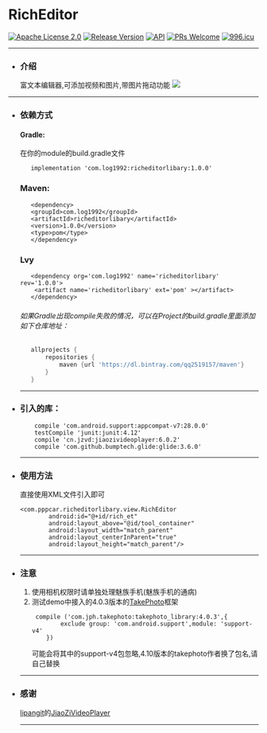 # RichEditor
[![Apache License 2.0][1]][2]
[![Release Version][5]][6]
[![API][3]][4]
[![PRs Welcome][7]][8]
[![996.icu](https://img.shields.io/badge/link-996.icu-red.svg)](https://996.icu)
***
 * ### 介绍
    富文本编辑器,可添加视频和图片,带图片拖动功能
    ![](https://github.com/qq2519157/RichEditor/blob/master/app/src/main/assets/fly.gif)
***
 * ### 依赖方式
   #### Gradle:
     在你的module的build.gradle文件
     ```
        implementation 'com.log1992:richeditorlibary:1.0.0'
     ```
   ### Maven:
     ```
        <dependency>
        <groupId>com.log1992</groupId>
        <artifactId>richeditorlibary</artifactId>
        <version>1.0.0</version>
        <type>pom</type>
        </dependency>
     ```
   ### Lvy
     ```
        <dependency org='com.log1992' name='richeditorlibary' rev='1.0.0'>
         <artifact name='richeditorlibary' ext='pom' ></artifact>
        </dependency>
     ```
   ###### 如果Gradle出现compile失败的情况，可以在Project的build.gradle里面添加如下仓库地址：
     ```gradle
        allprojects {
            repositories {
                maven {url 'https://dl.bintray.com/qq2519157/maven'}
            }
        }
     ```
     ***
 * ### 引入的库：
    ```
        compile 'com.android.support:appcompat-v7:28.0.0'
        testCompile 'junit:junit:4.12'
        compile 'cn.jzvd:jiaozivideoplayer:6.0.2'
        compile 'com.github.bumptech.glide:glide:3.6.0'
    ```
    ***
 * ### 使用方法
    直接使用XML文件引入即可
    ```
    <com.pppcar.richeditorlibary.view.RichEditor
            android:id="@+id/rich_et"
            android:layout_above="@id/tool_container"
            android:layout_width="match_parent"
            android:layout_centerInParent="true"
            android:layout_height="match_parent"/>
    ```
    ***
 * ### 注意
   1. 使用相机权限时请单独处理魅族手机(魅族手机的通病)
   2. 测试demo中接入的4.0.3版本的[TakePhoto](https://github.com/crazycodeboy/TakePhoto)框架
        ```
         compile ('com.jph.takephoto:takephoto_library:4.0.3',{
                exclude group: 'com.android.support',module: 'support-v4'
            })
        ```
      可能会将其中的support-v4包忽略,4.10版本的takephoto作者换了包名,请自己替换
    ***
 * ### 感谢
    [lipangit](https://github.com/lipangit)的[JiaoZiVideoPlayer](https://github.com/lipangit/JiaoZiVideoPlayer)
    ***

[1]:https://img.shields.io/:license-apache-blue.svg
[2]:https://www.apache.org/licenses/LICENSE-2.0.html
[3]:https://img.shields.io/badge/API-17%2B-red.svg?style=flat
[4]:https://android-arsenal.com/api?level=17
[5]:https://img.shields.io/badge/release-1.0.0-red.svg
[6]:https://github.com/qq2519157/RichEditor/releases
[7]:https://img.shields.io/badge/PRs-welcome-brightgreen.svg
[8]:https://github.com/qq2519157/RichEditor/pulls
